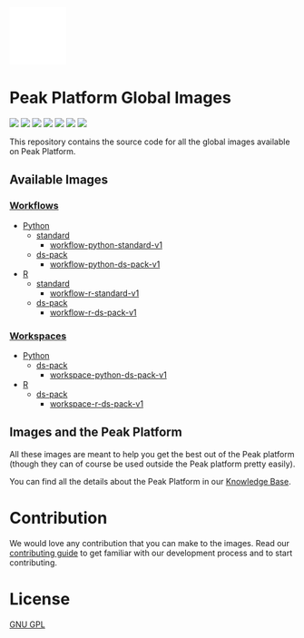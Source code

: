 <img src=".github/images/peak.gif" width="100" height="100" />

# Peak Platform Global Images
![](https://img.shields.io/github/license/peak-ai/platform-global-images)
![](https://img.shields.io/github/languages/count/peak-ai/platform-global-images)
![](https://img.shields.io/github/languages/top/peak-ai/platform-global-images)
![](https://img.shields.io/github/issues-raw/peak-ai/platform-global-images)
![](https://img.shields.io/github/issues-pr-raw/peak-ai/platform-global-images)
![](https://img.shields.io/github/languages/code-size/peak-ai/platform-global-images)
![](https://img.shields.io/github/repo-size/peak-ai/platform-global-images)

This repository contains the source code for all the global images available on Peak Platform.

## Available Images
### [Workflows](./workflow)
  - [Python](./workflow/python)
    - [standard](./workflow/python/standard)
      - [workflow-python-standard-v1](./workflow/python/standard/v1)
    - [ds-pack](./workflow/python/ds-pack)
      - [workflow-python-ds-pack-v1](./workflow/python/ds-pack/v1)
  - [R](./workflow/r)
    - [standard](./workflow/r/standard)
      - [workflow-r-standard-v1](./workflow/r/standard/v1)
    - [ds-pack](./workflow/r/ds-pack)
      - [workflow-r-ds-pack-v1](./workflow/r/ds-pack/v1)

### [Workspaces](./workspace)
  - [Python](./workspace/python)
    - [ds-pack](./workspace/python/ds-pack)
      - [workspace-python-ds-pack-v1](./workspace/python/ds-pack/v1)
  - [R](./workspace/r)
    - [ds-pack](./workspace/r/ds-pack)
      - [workspace-r-ds-pack-v1](./workspace/r/ds-pack/v1)

## Images and the Peak Platform
All these images are meant to help you get the best out of the Peak platform (though they can of course be used outside the Peak platform pretty easily).

You can find all the details about the Peak Platform in our [Knowledge Base](https://platformsupport.peak.ai/support/solutions).

# Contribution
We would love any contribution that you can make to the images. Read our [contributing guide](./CONTRIBUTING.md) to get familiar with our development process and to start contributing.

# License
[GNU GPL](https://opensource.org/licenses/GPL-3.0)